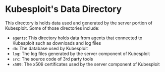 # Kubesploit's Data Directory
This directory is holds data used and generated by the server portion
 of Kubesploit. Some of those directories include:

 * `agents`: This directory holds data from agents that connected to
  Kubesploit such as downloads and log files
 * `db`: The database used by Kubesploit
 * `log`: The log files generated by the server component of Kubesploit
 * `src`: The source code of 3rd party tools
 * `x509`: The x509 certificates used by the server component of Kubesploit